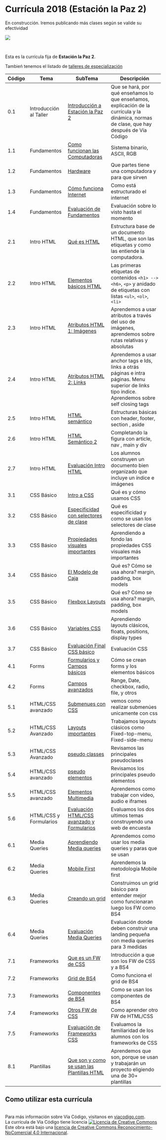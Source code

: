 # Currícula 2018 (Estación la Paz 2)

En construcción. Iremos publicando más clases según se valide su efectividad

<p > <img src="https://viacodigo.com/wp-content/uploads/2017/11/viacodigo-main-logo.png" ></p>
<br>

Esta es la currícula fija de **Estación la Paz 2**.

Tambień tenemos el listado de [talleres de especialización](Talleres.md)

| Código | Tema                   | SubTema                                                                                                                                                                                                                            | Descripción                                                                                                                                        |
| ------ | ---------------------- | ---------------------------------------------------------------------------------------------------------------------------------------------------------------------------------------------------------------------------------- | -------------------------------------------------------------------------------------------------------------------------------------------------- |
| 0.1    | Introducción al Taller | [Introducción a Estación la Paz 2](https://github.com/Via-Codigo/curricula2018/blob/master/0.0%20Introducci%C3%B3n%20al%20taller/Gu%C3%ADa%20de%20clase%20-%20Introducci%C3%B3n%20al%20taller.md)                                  | Que se hará, por qué enseñamos lo que enseñamos, explicación de la currícula y la dinámica, normas de clase, que hay después de Vía Código         |
| 1.1    | Fundamentos            | [Como funcionan las Computadoras](https://github.com/Via-Codigo/curricula2018/blob/master/1.1%20C%C3%B3mo%20funcionan%20las%20computadoras/Gu%C3%ADa%20de%20clase%20-%20C%C3%B3mo%20funcionan%20las%20computadoras.md)             | Sistema binario, ASCII, RGB                                                                                                                        |  |
| 1.2    | Fundamentos            | [Hardware](https://github.com/Via-Codigo/curricula2018/blob/master/1.2%20Hardware/Gu%C3%ADa%20de%20clase%20-%20Hardware.md)                                                                                                        | Que partes tiene una computadora y para que sirven                                                                                                 |
| 1.3    | Fundamentos            | [Cómo funciona Internet](https://github.com/Via-Codigo/curricula2018/blob/master/1.3%20C%C3%B3mo%20funciona%20Internet/Gu%C3%ADa%20de%20clase%20-%20C%C3%B3mo%20funciona%20Internet.md)                                            | Como está estructurado el internet                                                                                                                 |
| 1.4    | Fundamentos            | [Evaluación de Fundamentos](#)                                                                                                                                                                                                     | Evaluación sobre lo visto hasta el momento                                                                                                         |
| 2.1    | Intro HTML             | [Qué es HTML](https://github.com/Via-Codigo/curricula2018/blob/master/2.1%20Qu%C3%A9%20es%20HTML/Gu%C3%ADa%20de%20clase%20-%20Qu%C3%A9%20es%20HTML.md)                                                                             | Estructura base de un documento HTML, que son las etiquetas y como las entiende la computadora.                                                    |
| 2.2    | Intro HTML             | [Elementos básicos HTML](https://github.com/Via-Codigo/curricula2018/blob/master/2.2%20Elementos%20b%C3%A1sicos%20HTML/Gu%C3%ADa%20de%20clase%20-%20Elementos%20b%C3%A1sicos%20HTML.md)                                            | Las primeras etiquetas de contenidos `<h1> --> <h6>`, `<p>` y anidado de etiquetas con listas `<ul>`, `<ol>`, `<li>`                               |
| 2.3    | Intro HTML             | [Atributos HTML 1: Imágenes](https://github.com/Via-Codigo/curricula2018/blob/master/2.3%20Atributos%20HTML%201:Im%C3%A1genes/Gu%C3%ADa%20de%20clase%20-%20Atributos%20HTML%201:Im%C3%A1genes.md)                                  | Aprendemos a usar atributos a través del uso de imágenes, aprendemos sobre rutas relativas y absolutas                                             |
| 2.4    | Intro HTML             | [Atributos HTML 2: Links](https://github.com/Via-Codigo/curricula2018/blob/master/2.4%20Atributos%20HTML%202:Links/Gu%C3%ADa%20de%20clase%20-%20Atributos%20HTML%202:Links.md)                                                     | Aprendemos a usar anchor tags e Ids, links a otrás páginas e intra páginas. Menu superior de links tipo indice. Aprendemos sobre self closing tags |
| 2.5    | Intro HTML             | [HTML semántico](https://github.com/Via-Codigo/curricula2018/blob/master/2.5%20HTML%20Sem%C3%A1ntico/Gu%C3%ADa%20de%20clase%20-%20HTML%20Sem%C3%A1ntico.md)                                                                        | Estructuras básicas con header, footer, section , aside                                                                                            |
| 2.6    | Intro HTML             | [HTML Semántico 2](https://github.com/Via-Codigo/curricula2018/blob/master/2.6%20HTML%20Sem%C3%A1ntico%202/Gu%C3%ADa%20de%20clase%20-%20HTML%20Sem%C3%A1ntico%202.md)                                                              | Completando la figura con article, nav , main y div                                                                                                |
| 2.7    | Intro HTML             | [Evaluación Intro HTML](https://github.com/Via-Codigo/curricula2018/blob/master/2.7%20Evaluaci%C3%B3n%20HTML/Gu%C3%ADa%20de%20correcci%C3%B3n.md)                                                                                  | Los alumnos construyen un documento bien organizado que incluye un índice e imágenes                                                               |
| 3.1    | CSS Básico             | [Intro a CSS](https://github.com/Via-Codigo/curricula2018/blob/master/3.1%20Introducci%C3%B3n%20a%20CSS/Gu%C3%ADa%20de%20clase%20-%20Introducci%C3%B3n%20a%20CSS.md)                                                               | Qué es y cómo usamos CSS                                                                                                                           |
| 3.2    | CSS Básico             | [Especificidad con selectores de clase](https://github.com/Via-Codigo/curricula2018/blob/master/3.2%20Especificidad%20con%20selectores%20de%20clase/Gu%C3%ADa%20de%20clase%20-%20Especificidad%20con%20selectores%20de%20clase.md) | Qué es especificidad y como se usan los selectores de clase                                                                                        |
| 3.3    | CSS Básico             | [Propiedades visuales importantes](https://github.com/Via-Codigo/curricula2018/blob/master/3.3%20Propiedades%20visuales%20importantes/Gu%C3%ADa%20de%20clase%20-%20Propiedades%20visuales%20importantes.md)                        | Aprendiendo a fondo las propiedades CSS visuales más importantes                                                                                   |
| 3.4    | CSS Básico             | [El Modelo de Caja](https://github.com/Via-Codigo/curricula2018/blob/master/3.4%20Modelo%20de%20Caja/Gu%C3%ADa%20de%20clase%20-%20Modelo%20de%20Caja.md)                                                                           | Qué es? Cómo se usa ahora? margin, padding, box models                                                                                             |
| 3.5    | CSS Básico             | [Flexbox Layouts](https://github.com/Via-Codigo/curricula2018/blob/master/3.5%20Flexbox%20Layout/Gu%C3%ADa%20de%20clase%20-%20Layouts%20B%C3%A1sicos.md)                                                                           | Qué es? Cómo se usa ahora? margin, padding, box models                                                                                             |
| 3.6    | CSS Básico             | [Variables CSS](https://github.com/Via-Codigo/curricula2018/blob/master/3.6%20Variables%20CSS/Gu%C3%ADa%20de%20clase%20-%20variables%20CSS.md)                                                                                     | Aprendiendo layouts clásicos, floats, positions, display types                                                                                     |
| 3.7    | CSS Básico             | [Evaluación Final CSS básico](https://github.com/Via-Codigo/curricula2018/blob/master/3.7%20Evaluaci%C3%B3n%20final%20CSS%20B%C3%A1sico/Gu%C3%ADa%20de%20clase%20-%20Evaluaci%C3%B3n%20final%20CSS%20B%C3%A1sico.md)               | Evaluación CSS                                                                                                                                     |
| 4.1    | Forms                  | [Formularios y Campos básicos](https://github.com/Via-Codigo/curricula2018/blob/master/4.1%20Formularios%20y%20campos%20b%C3%A1sicos/Gu%C3%ADa%20de%20clase%20-%20Formularios.md)                                                  | Cómo se crean forms y los elementos básicos                                                                                                        |
| 4.2    | Forms                  | [Campos avanzados](https://github.com/Via-Codigo/curricula2018/blob/master/4.2%20Campos%20avanzados/Gu%C3%ADa%20de%20clase%20-%20Formularios.md)                                                                                   | Range, Date, checkbox, radio, file, y otros                                                                                                        |
| 5.1    | HTML/CSS avanzado      | [Submenues con CSS]()                                                                                                                                                                                                              | vemos como realizar submenúes unicamente con css                                                                                                   |
| 5.2    | HTML/CSS Avanzado      | [Layouts importantes]()                                                                                                                                                                                                            | Trabajamos layouts clásicos como Fixed-top-menu, Fixed-side-menu                                                                                   |
| 5.3    | HTML/CSS Avanzado      | [pseudo classes](https://github.com/Via-Codigo/curricula2018/blob/master/5.3%20Pseudo%20Clases/Gu%C3%ADa%20de%20clase%20-%20Pseudo%20Clases.md)                                                                                    | Revisamos las principales pseudoclases                                                                                                             |
| 5.4    | HTML/CSS avanzado      | [pseudo elementos](https://github.com/Via-Codigo/curricula2018/blob/master/5.4%20Pseudo%20Elementos/Gu%C3%ADa%20de%20clase%20-%20Pseudo%20Elementos.md)                                                                            | Revisamos los principales pseudo elementos                                                                                                         |
| 5.5    | HTML/CSS avanzado      | [Elementos Multimedia]()                                                                                                                                                                                                           | Aprendemos como trabajar con video, audio e iframes                                                                                                |
| 5.6    | HTML/CSS y Formularios | [Evaluación HTML/CSS avanzado y Formularios]()                                                                                                                                                                                     | Evaluamos los dos ultimos temas construyendo una web de encuesta                                                                                   |
| 6.1    | Media Queries          | [Aprendiendo Media queries]()                                                                                                                                                                                                      | Aprendemos como usar los media queries y paras que se usan                                                                                         |
| 6.2    | Media Queries          | [Mobile First]()                                                                                                                                                                                                                   | Aprendemos la metodología Mobile first                                                                                                             |
| 6.3    | Media Queries          | [Creando un grid ]()                                                                                                                                                                                                               | Construimos un grid básico para entender mejor como funcionaran luego los FW como BS4                                                              |
| 6.4    | Media Queries          | [Evaluación Media Queries]()                                                                                                                                                                                                       | Evaluación donde deben construir una landing pequeña con media queries para 3 medidas                                                              |
| 7.1    | Frameworks             | [Que es un FW de CSS]()                                                                                                                                                                                                            | Introducción a que son los FW de CSS y a BS4                                                                                                       |
| 7.2    | Frameworks             | [Grid de BS4]()                                                                                                                                                                                                                    | Como funciona el grid de BS4                                                                                                                       |
| 7.3    | Frameworks             | [Componentes de BS4 ]()                                                                                                                                                                                                            | Como se usan los componentes de BS4                                                                                                                |
| 7.4    | Frameworks             | [Otros FW de CSS]()                                                                                                                                                                                                                | Como aprender otro FW de HTML/CSS                                                                                                                  |
| 7.5    | Frameworks             | [Evaluación de Frameworks CSS]()                                                                                                                                                                                                   | Evaluamos la familiaridad de los alumnos con los frameworks de CSS                                                                                 |
| 8.1    | Plantillas             | [Que son y como se usan las Plantillas HTML]()                                                                                                                                                                                     | Aprendemos que son, porque se usan y trabajarán un proyecto eligiendo una de 30+ plantillas                                                        |

## Como utilizar esta currícula

<br>
Para más información sobre Vía Código, visitanos en <a href="https://www.viacodigo.com">viacodigo.com</a>.
<br>
La currícula de Vía Código tiene licencia <a rel="license" href="http://creativecommons.org/licenses/by-nc/4.0/"><img alt="Licencia de Creative Commons" style="border-width:0" src="https://i.creativecommons.org/l/by-nc/4.0/88x31.png" /></a><br />Este obra está bajo una <a rel="license" href="http://creativecommons.org/licenses/by-nc/4.0/">licencia de Creative Commons Reconocimiento-NoComercial 4.0 Internacional</a>.
